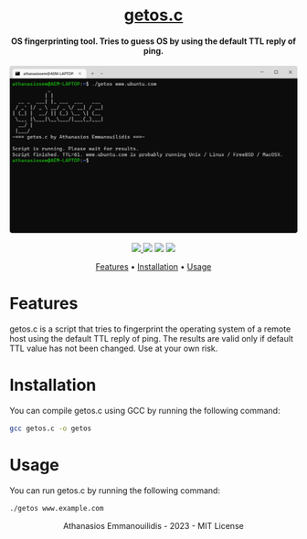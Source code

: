 <h1 align="center">
  <br>
  <a href="https://github.com/athanasiosem/getos.c">
  getos.c
  </a>
</h1>

<h4 align="center">OS fingerprinting tool. Tries to guess OS by using the default TTL reply of ping.</h4>

<img src="images/screenshot.png" alt="getos.c screenshot"></a>

<p align="center">
<a href="https://github.com/athanasiosem/getos.c/releases"><img src="https://img.shields.io/github/downloads/athanasiosem/getos.c/total">
<a href="https://github.com/athanasiosem/getos.c/blob/main/LICENSE"><img src="https://img.shields.io/badge/License-MIT-red.svg"></a>
<a href="https://github.com/athanasiosem/getos.c/issues"><img src="https://img.shields.io/badge/contributions-welcome-brightgreen.svg?style=flat"></a>
<a href="https://github.com/athanasiosem/getos.c/releases"><img src="https://img.shields.io/github/release/athanasiosem/getos.c">

</p>

<p align="center">
  <a href="#features">Features</a> •
  <a href="#installation">Installation</a> •
  <a href="#usage">Usage</a>
</p>

# Features

getos.c is a script that tries to fingerprint the operating system of a remote host using the default TTL reply of ping.
The results are valid only if default TTL value has not been changed. Use at your own risk.

# Installation

You can compile getos.c using GCC by running the following command:

```sh
gcc getos.c -o getos
```

# Usage

You can run getos.c by running the following command:

```sh
./getos www.example.com
```

<div align="center">
Athanasios Emmanouilidis - 2023 - MIT License
</div>
